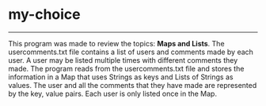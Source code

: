 # my-choice
***
This program was made to review the topics: **Maps and Lists**. The usercomments.txt file contains a list of users and comments made by each user. A user may be listed multiple times with different comments they made. The program reads from the usercomments.txt file and stores the information in a Map that uses Strings as keys and Lists of Strings as values. The user and all the comments that they have made are represented by the key, value pairs. Each user is only listed once in the Map.